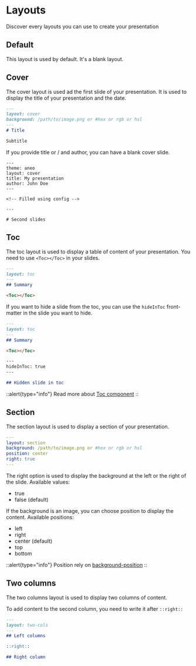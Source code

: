 # Layouts

Discover every layouts you can use to create your presentation

## Default

This layout is used by default. It's a blank layout.

## Cover

The cover layout is used ad the first slide of your presentation. It is used to display the title of your presentation and the date.

```md
---
layout: cover
background: /path/to/image.png or #hex or rgb or hsl
---
# Title

Subtitle
```

If you provide title or / and author, you can have a blank cover slide.

```md[slides.md]
---
theme: aneo
layout: cover
title: My presentation
author: John Doe
---

<!-- Filled using config -->

---

# Second slides
```

## Toc

The toc layout is used to display a table of content of your presentation. You need to use `<Toc></Toc>` in your slides.

```md
---
layout: toc
---
## Summary

<Toc></Toc>
```

If you want to hide a slide from the toc, you can use the `hideInToc` front-matter in the slide you want to hide.

```md
---
layout: toc
---
## Summary

<Toc></Toc>

---
hideInToc: true
---

## Hidden slide in toc
```

::alert{type="info"}
Read more about [Toc component](https://sli.dev/builtin/components.html#toc)
::

## Section

The section layout is used to display a section of your presentation.

```yaml
---
layout: section
background: /path/to/image.png or #hex or rgb or hsl
position: center
right: true
---
```

The right option is used to display the background at the left or the right of the slide. Available values:

- true
- false (default)

If the background is an image, you can choose position to display the content. Available positions:

- left
- right
- center (default)
- top
- bottom

::alert{type="info"}
Position rely on [background-position](https://developer.mozilla.org/en-US/docs/Web/CSS/background-position)
::

## Two columns

The two columns layout is used to display two columns of content.

To add content to the second column, you need to write it after `::right::`

```md
---
layout: two-cols
---
## Left columns

::right::

## Right column

```